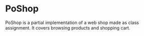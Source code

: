 # PoShop

PoShop is a partial implementation of a web shop made as class assignment. It covers browsing products and shopping cart.
